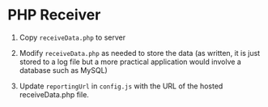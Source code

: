 # PHP Receiver

1. Copy `receiveData.php` to server

2. Modify `receiveData.php` as needed to store the data (as written, it is just stored to a log file but a more practical application would involve a database such as MySQL)

3. Update `reportingUrl` in `config.js` with the URL of the hosted receiveData.php file.
